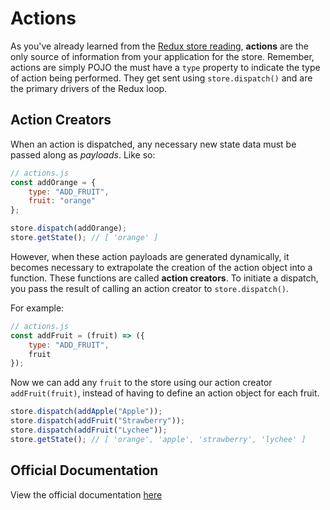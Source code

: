 # Actions

As you've already learned from the [Redux store reading][store], **actions** are
the only source of information from your application for the store. Remember,
actions are simply POJO the must have a `type` property to indicate the type of
action being performed. They get sent using `store.dispatch()` and are the
primary drivers of the Redux loop.

## Action Creators

When an action is dispatched, any necessary new state data must be passed along as *payloads*. Like so:

```js
// actions.js
const addOrange = {
	type: "ADD_FRUIT",
	fruit: "orange"
};

store.dispatch(addOrange);
store.getState(); // [ 'orange' ]
```

However, when these action payloads are generated dynamically, it becomes
necessary to extrapolate the creation of the action object into a function.
These functions are called **action creators**. To initiate a dispatch, you
pass the result of calling an action creator to `store.dispatch()`.

For example:
```js
// actions.js
const addFruit = (fruit) => ({
	type: "ADD_FRUIT",
	fruit
});

```

Now we can add any `fruit` to the store using our action creator
`addFruit(fruit)`, instead of having to define an action object for each fruit.

```js
store.dispatch(addApple("Apple"));
store.dispatch(addFruit("Strawberry"));
store.dispatch(addFruit("Lychee"));
store.getState(); // [ 'orange', 'apple', 'strawberry', 'lychee' ]
```

## Official Documentation

View the official documentation [here][redux-js]

[redux-js]: http://redux.js.org/docs/basics/Actions.html

[store]: store.md
